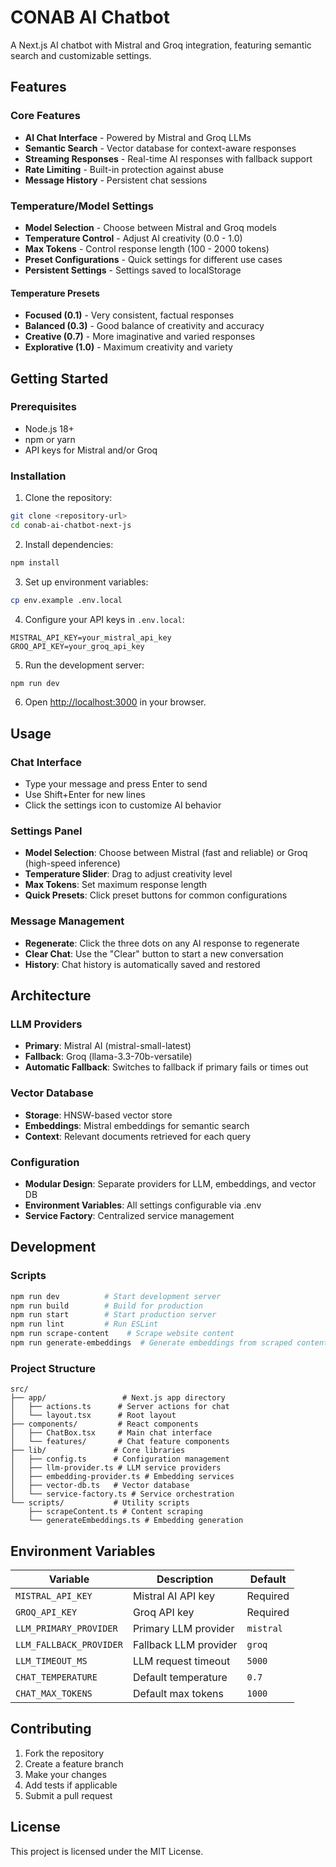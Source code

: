 # CONAB AI Chatbot

A Next.js AI chatbot with Mistral and Groq integration, featuring semantic search and customizable settings.

## Features

### Core Features
- **AI Chat Interface** - Powered by Mistral and Groq LLMs
- **Semantic Search** - Vector database for context-aware responses
- **Streaming Responses** - Real-time AI responses with fallback support
- **Rate Limiting** - Built-in protection against abuse
- **Message History** - Persistent chat sessions

### Temperature/Model Settings
- **Model Selection** - Choose between Mistral and Groq models
- **Temperature Control** - Adjust AI creativity (0.0 - 1.0)
- **Max Tokens** - Control response length (100 - 2000 tokens)
- **Preset Configurations** - Quick settings for different use cases
- **Persistent Settings** - Settings saved to localStorage

#### Temperature Presets
- **Focused (0.1)** - Very consistent, factual responses
- **Balanced (0.3)** - Good balance of creativity and accuracy  
- **Creative (0.7)** - More imaginative and varied responses
- **Explorative (1.0)** - Maximum creativity and variety

## Getting Started

### Prerequisites
- Node.js 18+ 
- npm or yarn
- API keys for Mistral and/or Groq

### Installation

1. Clone the repository:
```bash
git clone <repository-url>
cd conab-ai-chatbot-next-js
```

2. Install dependencies:
```bash
npm install
```

3. Set up environment variables:
```bash
cp env.example .env.local
```

4. Configure your API keys in `.env.local`:
```env
MISTRAL_API_KEY=your_mistral_api_key
GROQ_API_KEY=your_groq_api_key
```

5. Run the development server:
```bash
npm run dev
```

6. Open [http://localhost:3000](http://localhost:3000) in your browser.

## Usage

### Chat Interface
- Type your message and press Enter to send
- Use Shift+Enter for new lines
- Click the settings icon to customize AI behavior

### Settings Panel
- **Model Selection**: Choose between Mistral (fast and reliable) or Groq (high-speed inference)
- **Temperature Slider**: Drag to adjust creativity level
- **Max Tokens**: Set maximum response length
- **Quick Presets**: Click preset buttons for common configurations

### Message Management
- **Regenerate**: Click the three dots on any AI response to regenerate
- **Clear Chat**: Use the "Clear" button to start a new conversation
- **History**: Chat history is automatically saved and restored

## Architecture

### LLM Providers
- **Primary**: Mistral AI (mistral-small-latest)
- **Fallback**: Groq (llama-3.3-70b-versatile)
- **Automatic Fallback**: Switches to fallback if primary fails or times out

### Vector Database
- **Storage**: HNSW-based vector store
- **Embeddings**: Mistral embeddings for semantic search
- **Context**: Relevant documents retrieved for each query

### Configuration
- **Modular Design**: Separate providers for LLM, embeddings, and vector DB
- **Environment Variables**: All settings configurable via .env
- **Service Factory**: Centralized service management

## Development

### Scripts
```bash
npm run dev          # Start development server
npm run build        # Build for production
npm run start        # Start production server
npm run lint         # Run ESLint
npm run scrape-content    # Scrape website content
npm run generate-embeddings  # Generate embeddings from scraped content
```

### Project Structure
```
src/
├── app/                 # Next.js app directory
│   ├── actions.ts      # Server actions for chat
│   └── layout.tsx      # Root layout
├── components/         # React components
│   ├── ChatBox.tsx     # Main chat interface
│   └── features/       # Chat feature components
├── lib/               # Core libraries
│   ├── config.ts      # Configuration management
│   ├── llm-provider.ts # LLM service providers
│   ├── embedding-provider.ts # Embedding services
│   ├── vector-db.ts   # Vector database
│   └── service-factory.ts # Service orchestration
└── scripts/           # Utility scripts
    ├── scrapeContent.ts # Content scraping
    └── generateEmbeddings.ts # Embedding generation
```

## Environment Variables

| Variable | Description | Default |
|----------|-------------|---------|
| `MISTRAL_API_KEY` | Mistral AI API key | Required |
| `GROQ_API_KEY` | Groq API key | Required |
| `LLM_PRIMARY_PROVIDER` | Primary LLM provider | `mistral` |
| `LLM_FALLBACK_PROVIDER` | Fallback LLM provider | `groq` |
| `LLM_TIMEOUT_MS` | LLM request timeout | `5000` |
| `CHAT_TEMPERATURE` | Default temperature | `0.7` |
| `CHAT_MAX_TOKENS` | Default max tokens | `1000` |

## Contributing

1. Fork the repository
2. Create a feature branch
3. Make your changes
4. Add tests if applicable
5. Submit a pull request

## License

This project is licensed under the MIT License.
